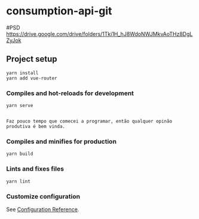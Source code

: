 # consumption-api-git
#PSD https://drive.google.com/drive/folders/1Tki1H_hJ8WdoNWJMkvAoTHz8DgLZyJok
## Project setup
```
yarn install
yarn add vue-router
```

### Compiles and hot-reloads for development
```
yarn serve


Faz pouco tempo que comecei a programar, então qualquer opinão produtiva é bem vinda.
```

### Compiles and minifies for production
```
yarn build
```

### Lints and fixes files
```
yarn lint
```

### Customize configuration
See [Configuration Reference](https://cli.vuejs.org/config/).
